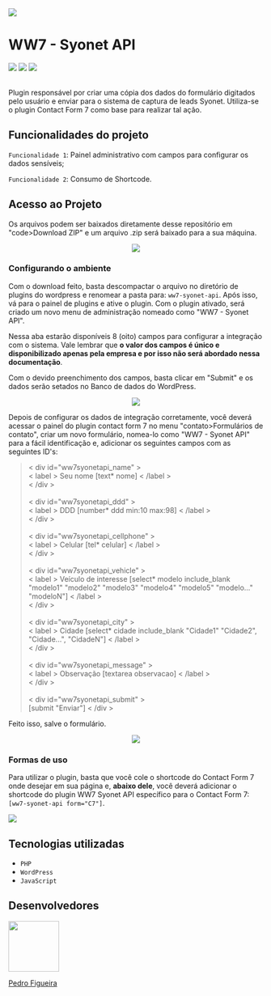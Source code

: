<img src="https://user-images.githubusercontent.com/93988164/150704105-a2fbd3b7-9572-45d2-a3e1-43bfe32010fe.jpg">
<h1>WW7 - Syonet API</h1>
<div>
  <img src="https://img.shields.io/badge/Status-Finalizando-blueviolet">
  <img src="https://img.shields.io/badge/Versão-1.0-blue">
  <a href="https://br.wordpress.org/plugins/contact-form-7/"><img src="https://img.shields.io/badge/Dependência-Plugin_contact_form_7-orange"></a>
</div>
<br/>
<p>Plugin responsável por criar uma cópia dos dados do formulário digitados pelo usuário e enviar para o sistema de captura de leads Syonet. Utiliza-se o plugin Contact Form 7 como base para realizar tal ação.</p>

<h2>Funcionalidades do projeto</h2>

<p><code>Funcionalidade 1</code>: <span>Painel administrativo com campos para configurar os dados sensíveis;</span></p>
<p><code>Funcionalidade 2</code>: <span>Consumo de Shortcode.</span></p>

<h2>Acesso ao Projeto</h2>
<p>Os arquivos podem ser baixados diretamente desse repositório em "code&gtDownload ZIP" e um arquivo .zip será baixado para a sua máquina.</p>
<div align="center">
<img src="https://user-images.githubusercontent.com/93988164/150459956-713b4e7b-2a37-41d7-896d-5e65c814ca41.gif">
</div>

<h3>Configurando o ambiente</h3>
<p>Com o download feito, basta descompactar o arquivo no diretório de plugins do wordpress e renomear a pasta para: <code>ww7-syonet-api</code>. Após isso, vá para o painel de plugins e ative o plugin. Com o plugin ativado, será criado um novo menu de administração nomeado como "WW7 - Syonet API".</p>

<p>Nessa aba estarão disponíveis 8 (oito) campos para configurar a integração com o sistema. Vale lembrar que <b>o valor dos campos é único e disponibilizado apenas pela empresa e por isso não será abordado nessa documentação</b>.</p>

<p>Com o devido preenchimento dos campos, basta clicar em "Submit" e os dados serão setados no Banco de dados do WordPress.</p>
<div align="center">
<img src="https://user-images.githubusercontent.com/93988164/150458879-87890919-cd3a-4cc2-9f02-1150cc413c4f.gif">
</div>

<p>Depois de configurar os dados de integração corretamente, você deverá acessar o painel do plugin contact form 7 no menu "contato&gtFormulários de contato", criar um novo formulário, nomea-lo como "WW7 - Syonet API" para a fácil identificação e, adicionar os seguintes campos com as seguintes ID's:</p>

<blockquote>
  &lt div id="ww7syonetapi_name" &gt <br/>
    &lt label &gt Seu nome [text* nome] &lt /label &gt <br/>
&lt /div &gt <br/>
<br/>
&lt div id="ww7syonetapi_ddd" &gt <br/>
    &lt label &gt DDD [number* ddd min:10 max:98] &lt /label &gt <br/>
&lt /div &gt <br/>
<br/>
&lt div id="ww7syonetapi_cellphone" &gt <br/>
    &lt label &gt Celular [tel* celular] &lt /label &gt <br/>
&lt /div &gt <br/>
<br/>
&lt div id="ww7syonetapi_vehicle" &gt <br/>
    &lt label &gt Veículo de interesse [select* modelo include_blank "modelo1" "modelo2" "modelo3" "modelo4" "modelo5" "modelo..." "modeloN"] &lt /label &gt <br/>
&lt /div &gt <br/>
<br/>
&lt div id="ww7syonetapi_city" &gt <br/>
    &lt label &gt Cidade [select* cidade include_blank "Cidade1" "Cidade2", "Cidade...", "CidadeN"] &lt /label &gt <br/>
&lt /div &gt <br/>
<br/>
&lt div id="ww7syonetapi_message" &gt <br/>
    &lt label &gt Observação [textarea observacao] &lt /label &gt <br/>
&lt /div &gt <br/>
<br/>
&lt div id="ww7syonetapi_submit" &gt <br/>
[submit "Enviar"]
&lt /div &gt <br/>
</blockquote>

<p>Feito isso, salve o formulário.</p>
<div align="center">
<img src="https://user-images.githubusercontent.com/93988164/150462537-2fb070e0-9e5c-4e5d-aecf-a4ba871f5af3.gif">
</div>

<h3>Formas de uso</h3>
<p>Para utilizar o plugin, basta que você cole o shortcode do Contact Form 7 onde desejar em sua página e, <strong>abaixo dele</strong>, você deverá adicionar o shortcode do plugin WW7 Syonet API específico para o Contact Form 7: <code>[ww7-syonet-api form="C7"]</code>.</p>
<img src="https://user-images.githubusercontent.com/93988164/150455992-0ed79530-bf16-443d-9352-fffc2c804456.png" >

<h2>Tecnologias utilizadas</h2>
<ul>
  <li><code>PHP</code></li>
  <li><code>WordPress</code></li>
  <li><code>JavaScript</code></li>
</ul>


<h2>Desenvolvedores</h2>
<a href="https://github.com/PedroFigueiraRuivo"><img width="100px" src="https://avatars.githubusercontent.com/u/93988164?v=4"><p>Pedro Figueira</p></a>
